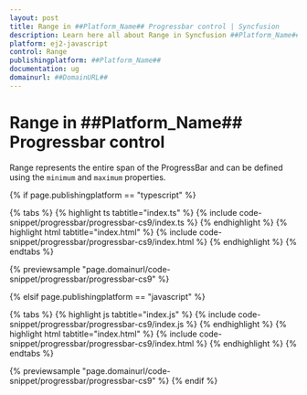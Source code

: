 ```yaml
---
layout: post
title: Range in ##Platform_Name## Progressbar control | Syncfusion
description: Learn here all about Range in Syncfusion ##Platform_Name## Progressbar control of Syncfusion Essential JS 2 and more.
platform: ej2-javascript
control: Range 
publishingplatform: ##Platform_Name##
documentation: ug
domainurl: ##DomainURL##
---
```


# Range in ##Platform_Name## Progressbar control

<!-- markdownlint-disable MD033 -->
Range represents the entire span of the ProgressBar and can be defined using the `minimum` and `maximum` properties.

{% if page.publishingplatform == "typescript" %}

 {% tabs %}
{% highlight ts tabtitle="index.ts" %}
{% include code-snippet/progressbar/progressbar-cs9/index.ts %}
{% endhighlight %}
{% highlight html tabtitle="index.html" %}
{% include code-snippet/progressbar/progressbar-cs9/index.html %}
{% endhighlight %}
{% endtabs %}
        
{% previewsample "page.domainurl/code-snippet/progressbar/progressbar-cs9" %}

{% elsif page.publishingplatform == "javascript" %}

{% tabs %}
{% highlight js tabtitle="index.js" %}
{% include code-snippet/progressbar/progressbar-cs9/index.js %}
{% endhighlight %}
{% highlight html tabtitle="index.html" %}
{% include code-snippet/progressbar/progressbar-cs9/index.html %}
{% endhighlight %}
{% endtabs %}

{% previewsample "page.domainurl/code-snippet/progressbar/progressbar-cs9" %}
{% endif %}